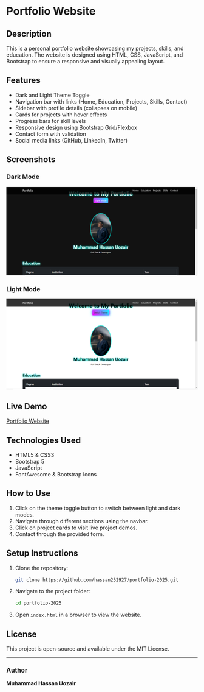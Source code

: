 # Portfolio Website

## Description
This is a personal portfolio website showcasing my projects, skills, and education. The website is designed using HTML, CSS, JavaScript, and Bootstrap to ensure a responsive and visually appealing layout.

## Features
- Dark and Light Theme Toggle
- Navigation bar with links (Home, Education, Projects, Skills, Contact)
- Sidebar with profile details (collapses on mobile)
- Cards for projects with hover effects
- Progress bars for skill levels
- Responsive design using Bootstrap Grid/Flexbox
- Contact form with validation
- Social media links (GitHub, LinkedIn, Twitter)

## Screenshots
### Dark Mode
![Dark Mode Screenshot](images/image.png)

### Light Mode
![Light Mode Screenshot](images/image3.png)

## Live Demo
[Portfolio Website](https://hassan252927.github.io/portfolio-2025/)

## Technologies Used
- HTML5 & CSS3
- Bootstrap 5
- JavaScript
- FontAwesome & Bootstrap Icons

## How to Use
1. Click on the theme toggle button to switch between light and dark modes.
2. Navigate through different sections using the navbar.
3. Click on project cards to visit live project demos.
4. Contact through the provided form.

## Setup Instructions
1. Clone the repository:
   ```bash
   git clone https://github.com/hassan252927/portfolio-2025.git
   ```
2. Navigate to the project folder:
   ```bash
   cd portfolio-2025
   ```
3. Open `index.html` in a browser to view the website.

## License
This project is open-source and available under the MIT License.

---
### Author
**Muhammad Hassan Uozair**

